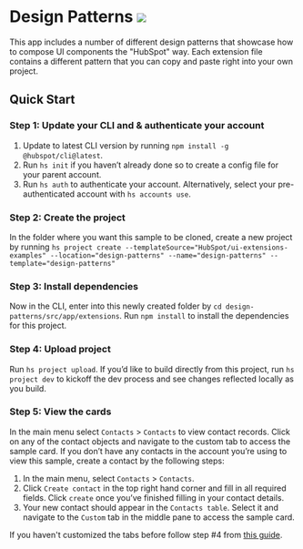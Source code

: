 # Design Patterns ![](https://badgen.net/badge/-/TypeScript/blue?icon=typescript&label)

This app includes a number of different design patterns that showcase how to compose UI components the "HubSpot" way. Each extension file contains a different pattern that you can copy and paste right into your own project.

## Quick Start

### Step 1: Update your CLI and & authenticate your account

1. Update to latest CLI version by running `npm install -g @hubspot/cli@latest`.
1. Run `hs init` if you haven’t already done so to create a config file for your parent account.
1. Run `hs auth` to authenticate your account. Alternatively, select your pre-authenticated account with `hs accounts use`.

### Step 2: Create the project

In the folder where you want this sample to be cloned, create a new project by running `hs project create --templateSource="HubSpot/ui-extensions-examples" --location="design-patterns" --name="design-patterns" --template="design-patterns"`

### Step 3: Install dependencies

Now in the CLI, enter into this newly created folder by `cd design-patterns/src/app/extensions`. Run `npm install` to install the dependencies for this project.

### Step 4: Upload project

Run `hs project upload`. If you’d like to build directly from this project, run `hs project dev` to kickoff the dev process and see changes reflected locally as you build.

### Step 5: View the cards

In the main menu select `Contacts` > `Contacts` to view contact records. Click on any of the contact objects and navigate to the custom tab to access the sample card. If you don’t have any contacts in the account you’re using to view this sample, create a contact by the following steps:

1. In the main menu, select `Contacts` > `Contacts`.
2. Click `Create contact` in the top right hand corner and fill in all required fields. Click `create` once you’ve finished filling in your contact details.
3. Your new contact should appear in the `Contacts table`. Select it and navigate to the `Custom` tab in the middle pane to access the sample card.

If you haven't customized the tabs before follow step #4 from [this guide](https://developers.hubspot.com/docs/platform/ui-extensions-quickstart).
